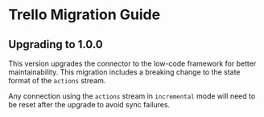 # Trello Migration Guide

## Upgrading to 1.0.0

This version upgrades the connector to the low-code framework for better maintainability. This migration includes a breaking change to the state format of the `actions` stream.

Any connection using the `actions` stream in `incremental` mode will need to be reset after the upgrade to avoid sync failures.
